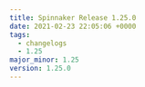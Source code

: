 ```yaml
---
title: Spinnaker Release 1.25.0
date: 2021-02-23 22:05:06 +0000
tags:
  - changelogs
  - 1.25
major_minor: 1.25
version: 1.25.0
---
```


<script src="https://gist.github.com/spinnaker-release/83c1a4069029bfd79d11ad8e8bf1d326.js?file=1.25.0.md"></script>
